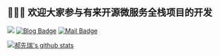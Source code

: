 


##  👋👋👋  欢迎大家参与有来开源微服务全栈项目的开发



[![](https://img.shields.io/github/stars/hxrui/youlai-mall?style=flat-square&label=Stars&logo=github)](https://github.com/hxrui/youlai-mall) [![Blog Badge](https://img.shields.io/badge/blog-260k+%20pageview-brightgreen)](https://www.cnblogs.com/haoxianrui/) [![Mail Badge](https://img.shields.io/badge/-xianrui0365@163.com-c14438?style=flat-square&logo=Gmail&logoColor=white&link=mailto:haoruileee@gmail.com)](mailto:xianrui0365@163.com)


[![郝先瑞's github stats](https://github-readme-stats.vercel.app/api?username=hxrui&hide=contribs,issues&show_icons=true&title_color=ffffff&text_color=ffffff&icon_color=ffffff&include_all_commits=true&bg_color=0,240b36,c31432)](https://github.com/hxrui/youlai-mall)
